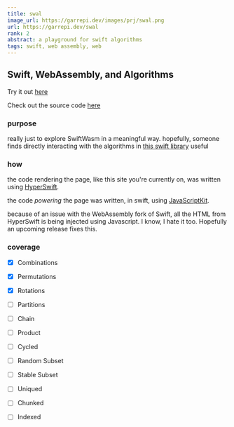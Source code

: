 ```yaml
---
title: swal
image_url: https://garrepi.dev/images/prj/swal.png
url: https://garrepi.dev/swal
rank: 2
abstract: a playground for swift algorithms
tags: swift, web assembly, web
---
```


## Swift, WebAssembly, and Algorithms

Try it out [here](https://garrepi.dev/swal)

Check out the source code [here](https://github.com/johngarrett/swal-wasm/)

### purpose 

really just to explore SwiftWasm in a meaningful way. hopefully, someone finds directly interacting with the algorithms in [this swift library](https://github.com/apple/swift-algorithms) useful

### how

the code rendering the page, like this site you're currently on, was written using [HyperSwift](https://garrepi.dev/projects/hyperswift).

the code _powering_ the page was written, in swift, using [JavaScriptKit](https://github.com/swiftwasm/JavaScriptKit/).

because of an issue with the WebAssembly fork of Swift, all the HTML from HyperSwift is being injected using Javascript. I know, I hate it too. Hopefully an upcoming release fixes this.

### coverage 

- [X] Combinations  
- [X] Permutations  
- [X] Rotations  
- [ ] Partitions  
- [ ] Chain  
- [ ] Product  
- [ ] Cycled  
- [ ] Random Subset  
- [ ] Stable Subset  
- [ ] Uniqued  
- [ ] Chunked  
- [ ] Indexed  


